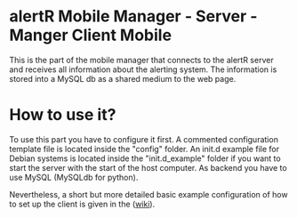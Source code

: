alertR Mobile Manager - Server - Manger Client Mobile
======

This is the part of the mobile manager that connects to the alertR server and receives all information about the alerting system. The information is stored into a MySQL db as a shared medium to the web page.


How to use it?
======

To use this part you have to configure it first. A commented configuration template file is located inside the "config" folder. An init.d example file for Debian systems is located inside the "init.d_example" folder if you want to start the server with the start of the host computer. As backend you have to use MySQL (MySQLdb for python).

Nevertheless, a short but more detailed basic example configuration of how to set up the client is given in the ([wiki](https://github.com/sqall01/alertR/wiki/Example-Configuration)).